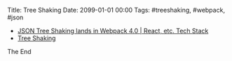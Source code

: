 Title: Tree Shaking
Date: 2099-01-01 00:00
Tags: #treeshaking, #webpack, #json

* [JSON Tree Shaking lands in Webpack 4.0 | React, etc. Tech Stack](https://react-etc.net/entry/json-tree-shaking-lands-in-webpack-4-0)
* [Tree Shaking](https://webpack.js.org/guides/tree-shaking/)

The End
